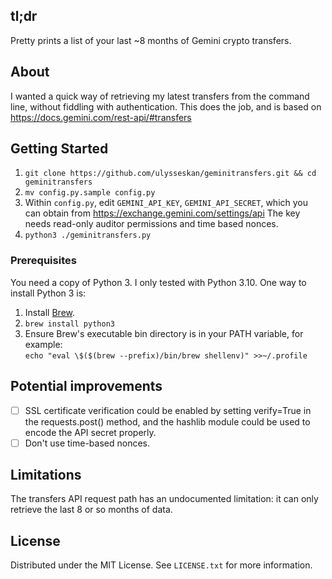 <!-- ABOUT THE PROJECT -->
## tl;dr
Pretty prints a list of your last ~8 months of Gemini crypto transfers.

## About
I wanted a quick way of retrieving my latest transfers from the command line, without fiddling with
authentication.  This does the job, and is based on https://docs.gemini.com/rest-api/#transfers

<!-- GETTING STARTED -->
## Getting Started

1. ```git clone https://github.com/ulysseskan/geminitransfers.git && cd geminitransfers```
2. ```mv config.py.sample config.py```
3. Within `config.py`, edit `GEMINI_API_KEY`, `GEMINI_API_SECRET`, which you can obtain from
   https://exchange.gemini.com/settings/api The key needs read-only auditor permissions and time based nonces.
4. ```python3 ./geminitransfers.py```

### Prerequisites

You need a copy of Python 3.  I only tested with Python 3.10.  One way to install Python 3 is:

1. Install [Brew](https://brew.sh).
2. ```brew install python3```
3. Ensure Brew's executable bin directory is in your PATH variable, for example:<br>
```echo "eval \$($(brew --prefix)/bin/brew shellenv)" >>~/.profile```

## Potential improvements

- [ ] SSL certificate verification could be enabled by setting verify=True in the requests.post()
method, and the hashlib module could be used to encode the API secret properly.
- [ ] Don't use time-based nonces.

## Limitations

The transfers API request path has an undocumented limitation: it can only retrieve the last 8 or so
months of data.

<!-- LICENSE -->
## License

Distributed under the MIT License. See `LICENSE.txt` for more information.
